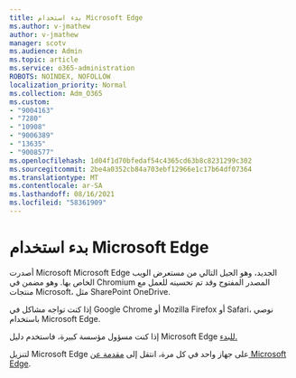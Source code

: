 ```yaml
---
title: بدء استخدام Microsoft Edge
ms.author: v-jmathew
author: v-jmathew
manager: scotv
ms.audience: Admin
ms.topic: article
ms.service: o365-administration
ROBOTS: NOINDEX, NOFOLLOW
localization_priority: Normal
ms.collection: Adm_O365
ms.custom:
- "9004163"
- "7280"
- "10908"
- "9006389"
- "13635"
- "9008577"
ms.openlocfilehash: 1d04f1d70bfedaf54c4365cd63b8c8231299c302
ms.sourcegitcommit: 2be4a0352cb84a703ebf12966e1c17b64df07364
ms.translationtype: MT
ms.contentlocale: ar-SA
ms.lasthandoff: 08/16/2021
ms.locfileid: "58361909"
---
```

# <a name="start-using-microsoft-edge"></a>بدء استخدام Microsoft Edge

أصدرت Microsoft Microsoft Edge الجديد، وهو الجيل التالي من مستعرض الويب الخاص بها. وهو مضمن في Chromium المصدر المفتوح وقد تم تحسينه للعمل مع منتجات Microsoft، مثل SharePoint OneDrive.

إذا كنت تواجه مشاكل في Google Chrome أو Mozilla Firefox أو Safari، نوصي باستخدام Microsoft Edge.

إذا كنت مسؤول مؤسسة كبيرة، فاستخدم دليل Microsoft Edge [للبدء.](https://go.microsoft.com/fwlink/?linkid=2142423)

لتنزيل Microsoft Edge على جهاز واحد في كل مرة، انتقل إلى [مقدمة عن Microsoft Edge](https://go.microsoft.com/fwlink/?linkid=2141049).
